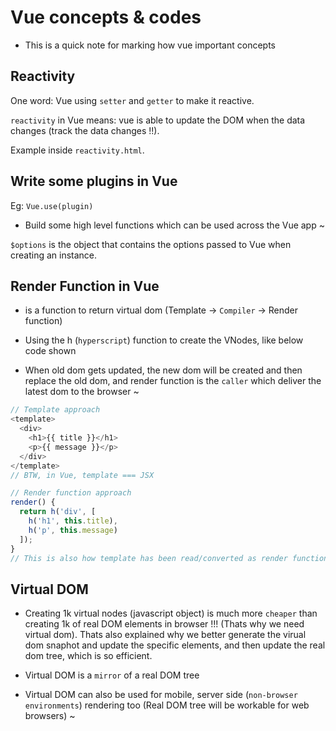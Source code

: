 # Vue concepts & codes

- This is a quick note for marking how vue important concepts

## Reactivity

One word: Vue using `setter` and `getter` to make it reactive.

`reactivity` in Vue means: vue is able to update the DOM when the data changes (track the data changes !!).

Example inside `reactivity.html`.


## Write some plugins in Vue

Eg: `Vue.use(plugin)`

- Build some high level functions which can be used across the Vue app ~

`$options` is the object that contains the options passed to Vue when creating an instance.


## Render Function in Vue

- is a function to return virtual dom (Template -> `Compiler` -> Render function)

- Using the h (`hyperscript`) function to create the VNodes, like below code shown

- When old dom gets updated, the new dom will be created and then replace the old dom, and render function is the `caller` which deliver the latest dom to the browser ~

```js
// Template approach
<template>
  <div>
    <h1>{{ title }}</h1>
    <p>{{ message }}</p>
  </div>
</template>
// BTW, in Vue, template === JSX

// Render function approach
render() {
  return h('div', [
    h('h1', this.title),
    h('p', this.message)
  ]);
}
// This is also how template has been read/converted as render function
```

## Virtual DOM

- Creating 1k virtual nodes (javascript object) is much more `cheaper` than creating 1k of real DOM elements in browser !!! (Thats why we need virtual dom). Thats also explained why we better generate the virual dom snaphot and update the specific elements, and then update the real dom tree, which is so efficient.

- Virtual DOM is a `mirror` of a real DOM tree

- Virtual DOM can also be used for mobile, server side (`non-browser environments`) rendering too (Real DOM tree will be workable for web browsers) ~
